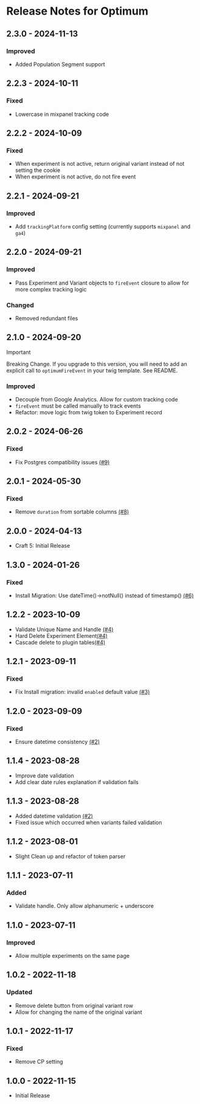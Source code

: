 # Release Notes for Optimum

## 2.3.0 - 2024-11-13
### Improved
- Added Population Segment support

## 2.2.3 - 2024-10-11
### Fixed
- Lowercase in mixpanel tracking code

## 2.2.2 - 2024-10-09
### Fixed
- When experiment is not active, return original variant instead of not setting the cookie 
- When experiment is not active, do not fire event

## 2.2.1 - 2024-09-21
### Improved
- Add `trackingPlatform` config setting (currently supports `mixpanel` and `ga4`)

## 2.2.0 - 2024-09-21
### Improved
- Pass Experiment and Variant objects to `fireEvent` closure to allow for more complex tracking logic
### Changed
- Removed redundant files

## 2.1.0 - 2024-09-20
> [!IMPORTANT]  
> Breaking Change. If you upgrade to this version, you will need to add an explicit call to `optimumFireEvent` in your twig template. See README.
### Improved
- Decouple from Google Analytics. Allow for custom tracking code
- `fireEvent` must be called manually to track events
- Refactor: move logic from twig token to Experiment record

## 2.0.2 - 2024-06-26
### Fixed
- Fix Postgres compatibility issues [(#9)](https://github.com/matfish2/craft-optimum/issues/9)

## 2.0.1 - 2024-05-30
### Fixed
- Remove `duration` from sortable columns [(#8)](https://github.com/matfish2/craft-optimum/issues/8)
## 2.0.0 - 2024-04-13
- Craft 5: Initial Release

## 1.3.0 - 2024-01-26
### Fixed
- Install Migration: Use dateTime()->notNull() instead of timestamp() [(#6)](https://github.com/matfish2/craft-optimum/issues/6)

## 1.2.2 - 2023-10-09
- Validate Unique Name and Handle [(#4)](https://github.com/matfish2/craft-optimum/issues/4)
- Hard Delete Experiment Element[(#4)](https://github.com/matfish2/craft-optimum/issues/4)
- Cascade delete to plugin tables[(#4)](https://github.com/matfish2/craft-optimum/issues/4)

## 1.2.1 - 2023-09-11
### Fixed
- Fix Install migration: invalid `enabled` default value [(#3)](https://github.com/matfish2/craft-optimum/issues/3)

## 1.2.0 - 2023-09-09
### Fixed
-  Ensure datetime consistency [(#2)](https://github.com/matfish2/craft-optimum/issues/2#issuecomment-1711444522)

## 1.1.4 - 2023-08-28
- Improve date validation
- Add clear date rules explanation if validation fails

## 1.1.3 - 2023-08-28
- Added datetime validation [(#2)](https://github.com/matfish2/craft-optimum/issues/2)
- Fixed issue which occurred when variants failed validation

## 1.1.2 - 2023-08-01
- Slight Clean up and refactor of token parser

## 1.1.1 - 2023-07-11
### Added
- Validate handle. Only allow alphanumeric + underscore

## 1.1.0 - 2023-07-11
### Improved
- Allow multiple experiments on the same page

## 1.0.2 - 2022-11-18
### Updated
- Remove delete button from original variant row
- Allow for changing the name of the original variant 

## 1.0.1 - 2022-11-17
### Fixed
- Remove CP setting

## 1.0.0 - 2022-11-15
- Initial Release